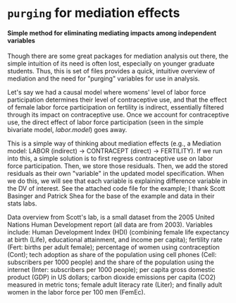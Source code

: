 # `purging` for mediation effects

#### Simple method for eliminating mediating impacts among independent variables

Though there are some great packages for mediation analysis out there, the simple intuition of its need is often lost, especially on younger graduate students. Thus, this is set of files provides a quick, intuitive overview of mediation and the need for "purging" variables for use in analysis.

Let's say we had a causal model where womens' level of labor force participation determines their level of contraceptive use, and that the effect of female labor force participation on fertility is indirect, essentially filtered through its impact on contraceptive use. Once we account for contraceptive use, the direct effect of labor force participation (seen in the simple bivariate model, _labor.model_) goes away.

This is a simple way of thinking about mediation effects (e.g., a Mediation model:  LABOR (indirect) -> CONTRACEPT (direct) -> FERTILITY). If we run into this, a simple solution is to first regress contraceptive use on labor force participation. Then, we store those residuals. Then, we add the stored residuals as their own "variable" in the updated model specification. When we do this, we will see that each variable is explaining difference variable in the DV of interest. See the attached code file for the example; I thank Scott Basinger and Patrick Shea for the base of the example and data in their stats labs.

Data overview from Scott's lab, is a small dataset from the 2005 United Nations Human Development report (all data are from 2003). Variables include: Human Development Index (HDI) (combining female life expectancy at birth (Life), educational attainment, and income per capita); fertility rate (Fert: births per adult female); percentage of women using contraception (Cont); tech adoption as share of the population using cell phones (Cell: subscribers per 1000 people) and the share of the population using the internet (Inter: subscribers per 1000 people); per capita gross domestic product (GDP) in US dollars; carbon dioxide emissions per capita (CO2) measured in metric tons; female adult literacy rate (Liter); and finally adult women in the labor force per 100 men (FemEc).
